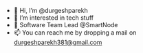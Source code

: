 - 👋 Hi, I’m @durgeshparekh
- 👀 I’m interested in tech stuff
- 🌱 Software Team Lead @SmartNode
- 📫 You can reach me by dropping a mail on durgeshparekh381@gmail.com

<!---
durgeshparekh/durgeshparekh is a ✨ special ✨ repository because its `README.md` (this file) appears on your GitHub profile.
You can click the Preview link to take a look at your changes.
--->
